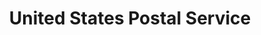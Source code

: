 ---
# This topic lives at
# https://digital.gov/topics/united-states-postal-service

slug: "united-states-postal-service"

# Topic Title
title: "United States Postal Service"

# description — keep it short and clear
summary: ""


# Weight
weight: 1

# For more information on managing topics,
# see https://github.com/GSA/digitalgov.gov/wiki
---